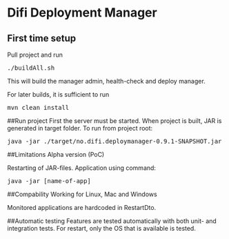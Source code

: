 # Difi Deployment Manager
## First time setup
Pull project and run
<pre>./buildAll.sh</pre>

This will build the manager admin, health-check and deploy manager.

For later builds, it is sufficient to run
<pre>mvn clean install</pre>

##Run project
First the server must be started. When project is built, 
JAR is generated in target folder. To run from project root:
<pre>java -jar ./target/no.difi.deploymanager-0.9.1-SNAPSHOT.jar</pre>

##Limitations
Alpha version (PoC)

Restarting of JAR-files. Application using command:
<pre>java -jar [name-of-app]</pre>

##Compability
Working for Linux, Mac and Windows

Monitored applications are hardcoded in RestartDto.

##Automatic testing
Features are tested automatically with both unit- and integration tests. For restart, only the OS that is available is tested.
